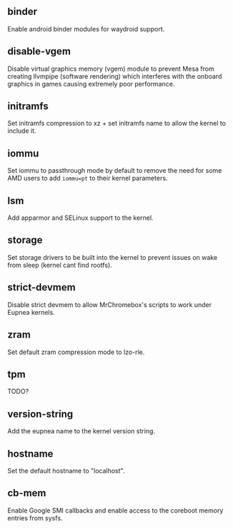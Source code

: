 ## binder

Enable android binder modules for waydroid support.

## disable-vgem

Disable virtual graphics memory (vgem) module to prevent Mesa from creating llvmpipe (software rendering) which
interferes with the onboard graphics in games causing extremely poor performance.

## initramfs

Set initramfs compression to xz + set initramfs name to allow the kernel to include it.

## iommu

Set iommu to passthrough mode by default to remove the need for some AMD users to add `iommu=pt` to their kernel
parameters.

## lsm

Add apparmor and SELinux support to the kernel.

## storage

Set storage drivers to be built into the kernel to prevent issues on wake from sleep (kernel cant find rootfs).

## strict-devmem

Disable strict devmem to allow MrChromebox's scripts to work under Eupnea kernels.

## zram

Set default zram compression mode to lzo-rle.

## tpm

TODO?

## version-string

Add the eupnea name to the kernel version string.

## hostname

Set the default hostname to "localhost".

## cb-mem

Enable Google SMI callbacks and enable access to the coreboot memory entries from sysfs.